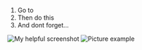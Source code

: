 1. Go to
2. Then do this
3. And dont forget...

 ![My helpful screenshot](/assets/images/demo_app_overview.png)
 ![Picture example](/images/demo_app_overview.png)

